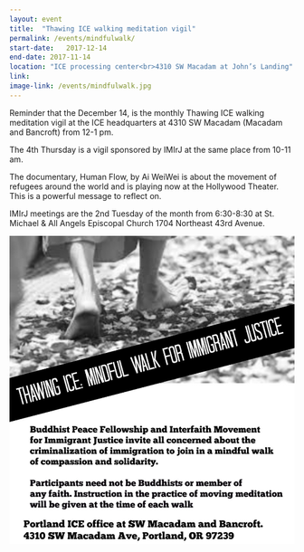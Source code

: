 ```yaml
---
layout: event
title:  "Thawing ICE walking meditation vigil"
permalink: /events/mindfulwalk/
start-date:   2017-12-14
end-date: 2017-11-14  
location: "ICE processing center<br>4310 SW Macadam at John’s Landing"
link: 
image-link: /events/mindfulwalk.jpg
---
```


Reminder that the December 14, is the monthly Thawing ICE walking meditation vigil at the ICE headquarters at 4310 SW Macadam (Macadam and Bancroft) from 12-1 pm.  

The 4th Thursday is a vigil sponsored by IMIrJ at the same place from 10-11 am.

The documentary, Human Flow, by Ai WeiWei is about the movement of refugees around the world and is playing now at the Hollywood Theater.  This is a powerful message to reflect on.

IMIrJ meetings are the 2nd Tuesday of the month from 6:30-8:30 at St. Michael & All Angels Episcopal Church  1704 Northeast 43rd Avenue.

<img class="img-fluid" src="/events/mindful-walk-flyer.jpg">
